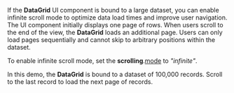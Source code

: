 If the **DataGrid** UI component is bound to a large dataset, you can enable infinite scroll mode to optimize data load times and improve user navigation. The UI component initially displays one page of rows. When users scroll to the end of the view, the **DataGrid** loads an additional page. Users can only load pages sequentially and cannot skip to arbitrary positions within the dataset.

To enable infinite scroll mode, set the **scrolling**.[mode](/Documentation/ApiReference/UI_Components/dxDataGrid/Configuration/scrolling/#mode) to *"infinite"*.

In this demo, the **DataGrid** is bound to a dataset of 100,000 records. Scroll to the last record to load the next page of records.
